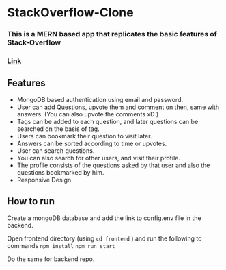 # StackOverflow-Clone

### This is a MERN based app that replicates the basic features of Stack-Overflow 

### [Link](https://iitg-stackoverflow.web.app)

## Features
- MongoDB based authentication using email and password.
- User can add Questions, upvote them and comment on then, same with answers. (You can also upvote the comments xD )
- Tags can be added to each question, and later questions can be searched on the basis of tag.
- Users can bookmark their question to visit later.
- Answers can be sorted according to time or upvotes.
- User can search questions.
- You can also search for other users, and visit their profile.
- The profile consists of the questions asked by that user and also the questions bookmarked by him.
- Responsive Design

## How to run

Create a mongoDB database and add the link to config.env file in the backend.

Open frontend directory (using ``` cd frontend ``` ) and run the following to commands 
``` npm install ```
``` npm run start ```

Do the same for backend repo. 

